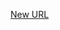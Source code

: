 



[New URL](../file-___home_harshil_Desktop_open-source_palisadoes_talawa_lib_views_after_auth_screens_feed_organization_feed/)


